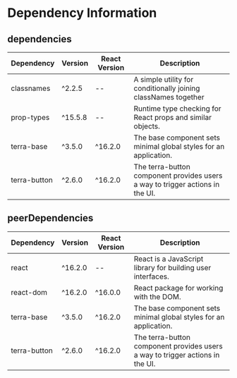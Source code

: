 # Dependency Information

## dependencies
| Dependency | Version | React Version | Description |
|-|-|-|-|
| classnames | ^2.2.5 | -- | A simple utility for conditionally joining classNames together |
| prop-types | ^15.5.8 | -- | Runtime type checking for React props and similar objects. |
| terra-base | ^3.5.0 | ^16.2.0 | The base component sets minimal global styles for an application. |
| terra-button | ^2.6.0 | ^16.2.0 | The terra-button component provides users a way to trigger actions in the UI. |

## peerDependencies
| Dependency | Version | React Version | Description |
|-|-|-|-|
| react | ^16.2.0 | -- | React is a JavaScript library for building user interfaces. |
| react-dom | ^16.2.0 | ^16.0.0 | React package for working with the DOM. |
| terra-base | ^3.5.0 | ^16.2.0 | The base component sets minimal global styles for an application. |
| terra-button | ^2.6.0 | ^16.2.0 | The terra-button component provides users a way to trigger actions in the UI. |
